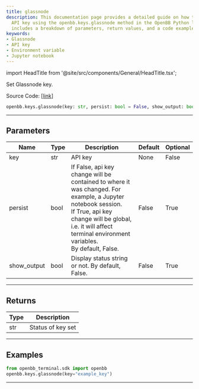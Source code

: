 ```yaml
---
title: glassnode
description: This documentation page provides a detailed guide on how to set the Glassnode
  API key using the openbb.keys.glassnode method in the OpenBB Python library. It
  includes a breakdown of parameters, return values, and a code example for easy comprehension.
keywords:
- Glassnode
- API key
- Environment variable
- Jupyter notebook
---
```


import HeadTitle from '@site/src/components/General/HeadTitle.tsx';

<HeadTitle title="keys.glassnode - Reference | OpenBB SDK Docs" />

Set Glassnode key.

Source Code: [[link](https://github.com/OpenBB-finance/OpenBBTerminal/tree/main/openbb_terminal/keys_model.py#L1780)]

```python
openbb.keys.glassnode(key: str, persist: bool = False, show_output: bool = False)
```

---

## Parameters

| Name | Type | Description | Default | Optional |
| ---- | ---- | ----------- | ------- | -------- |
| key | str | API key | None | False |
| persist | bool | If False, api key change will be contained to where it was changed. For example, a Jupyter notebook session.<br/>If True, api key change will be global, i.e. it will affect terminal environment variables.<br/>By default, False. | False | True |
| show_output | bool | Display status string or not. By default, False. | False | True |


---

## Returns

| Type | Description |
| ---- | ----------- |
| str | Status of key set |
---

## Examples

```python
from openbb_terminal.sdk import openbb
openbb.keys.glassnode(key="example_key")
```

---
